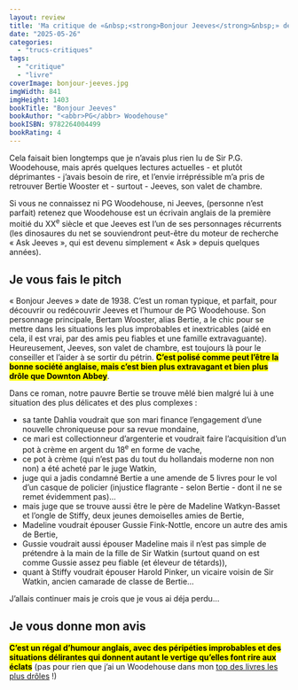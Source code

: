 ```yaml
---
layout: review
title: 'Ma critique de «&nbsp;<strong>Bonjour Jeeves</strong>&nbsp;» de <em><abbr>PG</abbr> Woodehouse</em>'
date: "2025-05-26"
categories: 
  - "trucs-critiques"
tags: 
  - "critique"
  - "livre"
coverImage: bonjour-jeeves.jpg
imgWidth: 841
imgHeight: 1403
bookTitle: "Bonjour Jeeves"
bookAuthor: "<abbr>PG</abbr> Woodehouse"
bookISBN: 9782264004499             
bookRating: 4
---
```


<p>Cela faisait bien longtemps que je n’avais plus rien lu de Sir <abbr>P.G.</abbr> Woodehouse, mais aprés quelques lectures actuelles - et plutôt déprimantes - j’avais besoin de rire, et l’envie irrépréssible m’a pris de retrouver Bertie Wooster et - surtout - Jeeves, son valet de chambre.</p>

<p>Si vous ne connaissez ni <abbr>PG</abbr> Woodehouse, ni Jeeves, (personne n’est parfait) retenez que Woodehouse est un écrivain anglais de la première moitié du XX<sup>e</sup> siècle et que Jeeves est l’un de ses personnages récurrents (les dinosaures du net se souviendront peut-être du moteur de recherche «&nbsp;<span lang="en">Ask Jeeves</span>&nbsp;», qui est devenu simplement «&nbsp;<span lang="en">Ask</span>&nbsp;» depuis quelques années).</p>

<h2>Je vous fais le pitch</h2>

<p>«&nbsp;Bonjour Jeeves&nbsp;» date de 1938. C’est un roman typique, et parfait, pour découvrir ou redécouvrir Jeeves et l’humour de <abbr>PG</abbr> Woodehouse. Son personnage principale, Bertam Wooster, alias Bertie, a le chic pour se mettre dans les situations les plus improbables et inextricables (aidé en cela, il est vrai, par des amis peu fiables et une famille extravaguante). Heureusement, Jeeves, son valet de chambre, est toujours là pour le conseiller et l’aider à se sortir du pétrin. <strong><mark>C’est polisé comme peut l’être la bonne société anglaise, mais c’est bien plus extravagant et bien plus drôle que <span lang="en">Downton Abbey</span></mark></strong>.

<p>Dans ce roman, notre pauvre Bertie se trouve mêlé bien malgré lui à une situation des plus délicates et des plus complexes&nbsp;:</p>
<ul>
    <li>sa tante Dahlia voudrait que son mari finance l’engagement d’une nouvelle chroniqueuse pour sa revue mondaine,</li>
    <li>ce mari est collectionneur d’argenterie et voudrait faire l’acquisition d’un pot à crème en argent du 18<sup>e</sup> en forme de vache,</li>
    <li>ce pot à crème (qui n’est pas du tout du hollandais moderne non non non) a été acheté par le juge Watkin,</li>
    <li>juge qui a jadis condamné Bertie a une amende de 5 livres pour le vol d’un casque de policier (injustice flagrante - selon Bertie - dont il ne se remet évidemment pas)…</li>
    <li>mais juge que se trouve aussi être le père de Madeline Watkyn-Basset et l’ongle de Stiffy, deux jeunes demoiselles amies de Bertie,</li>
    <li>Madeline voudrait épouser Gussie Fink-Nottle, encore un autre des amis de Bertie,</li>
    <li>Gussie voudrait aussi épouser Madeline mais il n’est pas simple de prétendre à la main de la fille de Sir Watkin (surtout quand on est comme Gussie assez peu fiable (et éleveur de tétards)),</li>
    <li>quant à Stiffy voudrait épouser Harold Pinker, un vicaire voisin de Sir Watkin, ancien camarade de classe de Bertie…</li>
</ul>
<p>J’allais continuer mais je crois que je vous ai déja perdu…</p>

<h2>Je vous donne mon avis</h2>

<p><strong><mark>C’est un régal d’humour anglais, avec des péripéties improbables et des situations délirantes qui donnent autant le vertige qu’elles font rire aux éclats</mark></strong> (pas pour rien que j’ai un Woodehouse dans mon <a href="/2016/09/top-15-des-livres-les-plus-droles/">top des livres les plus drôles</a>&nbsp;!)</p>
